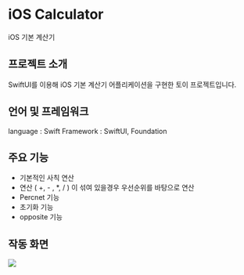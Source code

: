 # iOS Calculator

iOS 기본 계산기

## 프로젝트 소개

SwiftUI를 이용해 iOS 기본 계산기 어플리케이션을 구현한 토이 프로젝트입니다.

## 언어 및 프레임워크

language : Swift
Framework : SwiftUI, Foundation

## 주요 기능

- 기본적인 사칙 연산
- 연산 ( +, - , *, / ) 이 섞여 있을경우 우선순위를 바탕으로 연산
- Percnet 기능
- 초기화 기능
- opposite 기능

## 작동 화면

<img src="![GIFMaker_me (1)](https://github.com/kimsangjunzzang/CalculatorApp/assets/84498457/59912ab3-3630-4f91-97b4-12a20d6502ae)">

